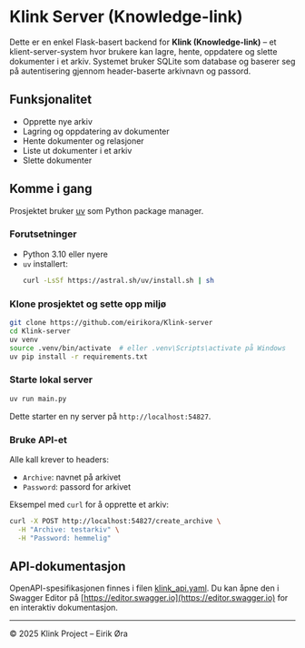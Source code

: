 # Klink Server (Knowledge-link)

Dette er en enkel Flask-basert backend for **Klink (Knowledge-link)** – et klient-server-system hvor brukere kan lagre, hente, oppdatere og slette dokumenter i et arkiv. Systemet bruker SQLite som database og baserer seg på autentisering gjennom header-baserte arkivnavn og passord.

## Funksjonalitet

- Opprette nye arkiv
- Lagring og oppdatering av dokumenter
- Hente dokumenter og relasjoner
- Liste ut dokumenter i et arkiv
- Slette dokumenter

## Komme i gang

Prosjektet bruker [uv](https://github.com/astral-sh/uv) som Python package manager.

### Forutsetninger

- Python 3.10 eller nyere
- `uv` installert:  
  ```bash
  curl -LsSf https://astral.sh/uv/install.sh | sh
  ```

### Klone prosjektet og sette opp miljø

```bash
git clone https://github.com/eirikora/Klink-server
cd Klink-server
uv venv
source .venv/bin/activate  # eller .venv\Scripts\activate på Windows
uv pip install -r requirements.txt
```

### Starte lokal server

```bash
uv run main.py
```

Dette starter en ny server på `http://localhost:54827`.

### Bruke API-et

Alle kall krever to headers:
- `Archive`: navnet på arkivet
- `Password`: passord for arkivet

Eksempel med `curl` for å opprette et arkiv:

```bash
curl -X POST http://localhost:54827/create_archive \
  -H "Archive: testarkiv" \
  -H "Password: hemmelig"
```

## API-dokumentasjon

OpenAPI-spesifikasjonen finnes i filen [klink_api.yaml](./klink_api.yaml). Du kan åpne den i Swagger Editor på [https://editor.swagger.io](https://editor.swagger.io) for en interaktiv dokumentasjon.

---

© 2025 Klink Project – Eirik Øra